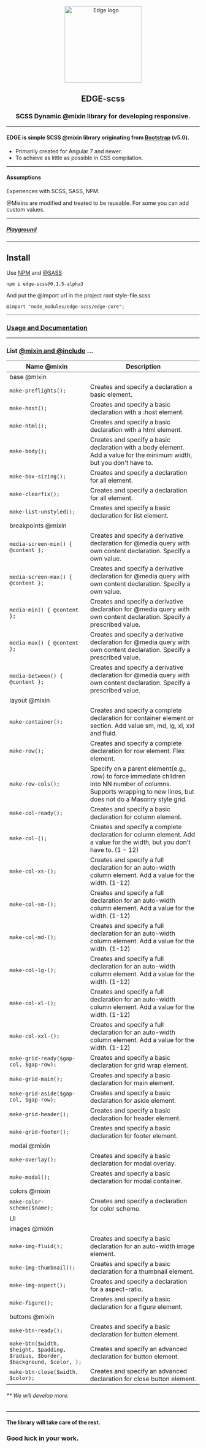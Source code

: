 <p align="center">
  <a href="https://github.com/mark-shark/edge-scss#readme">
    <img src="https://lh3.googleusercontent.com/aGuU3IVyGPI16_dc9fMKYD1KjnVVqmwc7p7PJ7uojdAP6C22BgtXrL3PCKHOfYqz_TOOZbAkqe5aaTorjzFzAqttivtbg_eNjsnJwSlRZEFIq7DgmU-IsaJSTCDkgWBM7StimwZZ1VfuDKKZGHBsEvQ5eHGZE-EwxxZ_bqiyEA1sbkJaFEJ03R210_tSR59xFCqlfT2wu1mPQLpHcUuwOJC3ehwko9kZbtJnk9r8spEv5qjFyIcjhhXV3_5MlPFLo6K8y0A1A0Xe1Ku4BvobYru1neprc3olgeEGKIdEJRdLCTjYnJwc2kRviLPmh2aJjsE_72K77x9AOmjjR5P8klrG4hXXCC-CtDJy7-SY-CAAPDsJHi4dbP7P9xWVcdQpGASpc3Uo6Fu24Wgm-OWv-J8mV6emz7PVqrhJKTETtNudx-qBmIDgKRugRk2FAudCuFbtNsasSodD1ZpQOJVmwdLJ2-GE-tCUnXjdwceM9gJLzygnYEcOeBPt1zAOaFB5yfoY2hQ2BV6PtWSIYdmJ9vp-t65MUuOZAfvhMT54tKLI9sELVmeykIqfLiGUDOPW0yaaluc5KSe0OwyKQttPTasp7xsNTVr7gWJLiiDAYuirwJk1iF1FWL4QgIWmglFqrdtWuqBxzh3VYnry6WXfEll_QmlXlPti4RQsDoISHHsAnx7olt9U7tKqzdP-pRXPmFonk2mICgsnKiHB29yCCS87UsAcqy_ENkNxqdslmeGXrkC7hiJcxkxcNwswFAbei0mOPsB0Tnge63bfI6SsLMK6qZy6-zYwYK6pnEu9reivBZZJNwIzBHlKQaygfjzs8Q7-y3RFv5YEkH4yRIyUse4RU3iLa4onu4Wn_B9l7ZbvEZ8wR2uKyhrq3xaWr7xcUfM_J2FL9VFBxcJ8up__gk_Uplg09r76Sl_QIu1Hc_Gs=s200-no?authuser=0" alt="Edge logo" width="200" height="200" title="Edge">
  </a>
</p>

<h2 align="center">EDGE-scss</h2>
<h3 align="center">SCSS Dynamic @mixin library for developing responsive.</h3>

---
#### EDGE is simple SCSS @mixin library originating from [Bootstrap](https://getbootstrap.com/) (v5.0).
- Primarily created for Angular 7 and newer. 
- To achieve as little as possible in CSS compilation.

---
#### Assumptions 
Experiences with SCSS, SASS, NPM.

@Mixins are modified and treated to be reusable. For some you can add custom values.

---
##### [Playground](https://stackblitz.com/edit/angular-ivy-cdlzyj?file=src/app/app.component.scss)

---
## Install

Use [NPM](https://www.npmjs.com/) and [@SASS](https://sass-lang.com/) 

    npm i edge-scss@0.1.5-alpha3

And put the @import url in the project root style-file.scss

    @import "node_modules/edge-scss/edge-core";

---
### [Usage and Documentation](https://github.com/mark-shark/edge-scss/blob/main/Documentation.md)

---

### List [@mixin and @include](https://sass-lang.com/documentation/at-rules/mixin) ...

        
| Name @mixin                                                                     | Description                                                                                                                                                          |
|---------------------------------------------------------------------------------|----------------------------------------------------------------------------------------------------------------------------------------------------------------------|
| base @mixin                                                                     |                                                                                                                                                                      |
| `make-preflights();`                                                            | Creates and specify a declaration a basic element.                                                                                                                   |
| `make-host();`                                                                  | Creates and specify a basic declaration with a :host element.                                                                                                        |
| `make-html();`                                                                  | Creates and specify a basic declaration with a html element.                                                                                                         |
| `make-body();`                                                                  | Creates and specify a basic declaration with a body element. Add a value for the minimum width, but you don't have to.                                               |
| `make-box-sizing();`                                                            | Creates and specify a declaration for all element.                                                                                                                   |
| `make-clearfix();`                                                              | Creates and specify a declaration for all element.                                                                                                                   |
| `make-list-unstyled();`                                                         | Creates and specify a basic declaration for list element.                                                                                                            |
| breakpoints @mixin                                                              |                                                                                                                                                                      |
| `media-screen-min() { @content };`                                              | Creates and specify a derivative declaration for @media query with own content declaration. Specify a own value.                                                     |
| `media-screen-max() { @content };`                                              | Creates and specify a derivative declaration for @media query with own content declaration. Specify a own value.                                                     |
| `media-min() { @content };`                                                     | Creates and specify a derivative declaration for @media query with own content declaration. Specify a prescribed value.                                              |
| `media-max() { @content };`                                                     | Creates and specify a derivative declaration for @media query with own content declaration. Specify a prescribed value.                                              |
| `media-between() { @content };`                                                 | Creates and specify a derivative declaration for @media query with own content declaration. Specify a prescribed value.                                              |
| layout @mixin                                                                   |                                                                                                                                                                      |
| `make-container();`                                                             | Creates and specify a complete declaration for container element or section. Add value sm, md, lg, xl, xxl and fluid.                                                |
| `make-row();`                                                                   | Creates and specify a complete declaration for row element. Flex element.                                                                                            |
| `make-row-cols();`                                                              | Specify on a parent element(e.g., .row) to force immediate children into NN number of columns. Supports wrapping to new lines, but does not do a Masonry style grid. |
| `make-col-ready();`                                                             | Creates and specify a basic declaration for column element.                                                                                                          |
| `make-col-();`                                                                  | Creates and specify a complete declaration for column element. Add a value for the width, but you don't have to. (1 - 12)                                            |
| `make-col-xs-();`                                                               | Creates and specify a full declaration for an auto-width column element. Add a value for the width. (1-12)                                                           |
| `make-col-sm-();`                                                               | Creates and specify a full declaration for an auto-width column element. Add a value for the width. (1-12)                                                           |
| `make-col-md-();`                                                               | Creates and specify a full declaration for an auto-width column element. Add a value for the width. (1-12)                                                           |
| `make-col-lg-();`                                                               | Creates and specify a full declaration for an auto-width column element. Add a value for the width. (1-12)                                                           |
| `make-col-xl-();`                                                               | Creates and specify a full declaration for an auto-width column element. Add a value for the width. (1-12)                                                           |
| `make-col-xxl-();`                                                              | Creates and specify a full declaration for an auto-width column element. Add a value for the width. (1-12)                                                           |                                                                                                                                                                                                                                                                                                                                  |
| `make-grid-ready($gap-col, $gap-row);`                                          | Creates and specify a basic declaration for grid wrap element.                                                                                                       |
| `make-grid-main();`                                                             | Creates and specify a basic declaration for main element.                                                                                                            |
| `make-grid-aside($gap-col, $gap-row);`                                          | Creates and specify a basic declaration for aside element.                                                                                                           |
| `make-grid-header();`                                                           | Creates and specify a basic declaration for header element.                                                                                                          |
| `make-grid-footer();`                                                           | Creates and specify a basic declaration for footer element.                                                                                                          |
| modal @mixin                                                                    |                                                                                                                                                                      |
| `make-overlay();`                                                               | Creates and specify a basic declaration for modal overlay.                                                                                                           |
| `make-modal();`                                                                 | Creates and specify a basic declaration for modal container.                                                                                                         |
| colors @mixin                                                                   |                                                                                                                                                                      |
| `make-color-scheme($name);`                                                     | Creates and specify a declaration for color scheme.                                                                                                                  |
| UI                                                                              |                                                                                                                                                                      |
| images @mixin                                                                   |                                                                                                                                                                      |
| `make-img-fluid();`                                                             | Creates and specify a basic declaration for an auto-width image element.                                                                                             |
| `make-img-thumbnail();`                                                         | Creates and specify a basic declaration for a thumbnail element.                                                                                                     |
| `make-img-aspect();`                                                            | Creates and specify a declaration for a aspect-ratio.                                                                                                                |
| `make-figure();`                                                                | Creates and specify a basic declaration for a figure element.                                                                                                        |
| buttons @mixin                                                                  |                                                                                                                                                                      |
| `make-btn-ready();`                                                             | Creates and specify a basic declaration for button element.                                                                                                          |
| `make-btn($width, $height, $padding, $radius, $border, $background, $color, );` | Creates and specify an advanced declaration for button element.                                                                                                      |
| `make-btn-close($width, $color);`                                               | Creates and specify an advanced declaration for close button element.                                                                                                |


###### ** We will develop more.

---
#### The library will take care of the rest.
### Good luck in your work.

